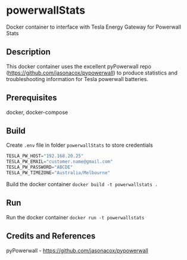# powerwallStats
Docker container to interface with Tesla Energy Gateway for Powerwall Stats

## Description
This docker container uses the excellent pyPowerwall repo (https://github.com/jasonacox/pypowerwall) to produce statistics and troubleshooting information for Tesla powerwall batteries.

## Prerequisites

docker, docker-compose

## Build 

Create `.env` file in folder `powerwallStats` to store credentials       
```python
TESLA_PW_HOST="192.168.20.25"  
TESLA_PW_EMAIL="customer.name@gmail.com"   
TESLA_PW_PASSWORD="ABCDE"
TESLA_PW_TIMEZONE="Australia/Melbourne"
```

Build the docker container
`docker build -t powerwallstats .`

## Run 
Run the docker container
`docker run -t powerwallstats`

## Credits and References
pyPowerwall - https://github.com/jasonacox/pypowerwall
